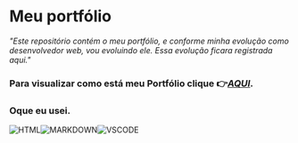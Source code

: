 #  Meu portfólio

 _"Este repositório contém o meu portfólio, e conforme minha evolução como desenvolvedor web, vou evoluindo ele. Essa evolução ficara registrada aqui."_

### Para visualizar como está meu Portfólio clique 👉[_AQUI_](https://viniciusrogatti.github.io/).

### **Oque eu usei**.<br>
![HTML](https://img.shields.io/badge/HTML-239120?style=for-the-badge&logo=html5&logoColor=white)![MARKDOWN](https://img.shields.io/badge/Markdown-000000?style=for-the-badge&logo=markdown&logoColor=white)![VSCODE](https://img.shields.io/badge/Visual_Studio_Code-0078D4?style=for-the-badge&logo=visual%20studio%20code&logoColor=white)
